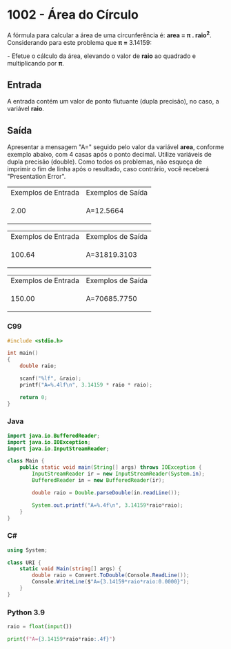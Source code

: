 <html>
  <body style="padding: 10px 0px">
    <div class="header">
      <h1>1002 - Área do Círculo</h1>
      <div class="problem">
        <div class="description">
          <p>
            A fórmula para calcular a área de uma circunferência é:
            <strong>area = π . raio<sup>2</sup></strong
            >. Considerando para este problema que
            <strong>π = </strong> 3.14159:
          </p>
          <p>
            - Efetue o cálculo da área, elevando o valor de
            <strong>raio</strong> ao quadrado e multiplicando por
            <strong>π</strong>.
          </p>
        </div>
        <h2>Entrada</h2>
        <div class="input">
          <p>
            A entrada contém um valor de ponto flutuante (dupla precisão), no
            caso, a variável
            <strong>raio</strong>.
          </p>
        </div>
        <h2>Saída</h2>
        <div class="output">
          <p>
            Apresentar a mensagem "A=" seguido pelo valor da variável
            <strong>area</strong>, conforme exemplo abaixo, com 4 casas após o
            ponto decimal. Utilize variáveis de dupla precisão (double). Como
            todos os problemas, não esqueça de imprimir o fim de linha após o
            resultado, caso contrário, você receberá "Presentation Error".
          </p>
        </div>
        <div class="both"></div>
        <table>
          <tbody>
            <tr>
              <td>Exemplos de Entrada</td>
              <td>Exemplos de Saída</td>
            </tr>
            <tr>
              <td class="division">
                <p>2.00</p>
              </td>
              <td>
                <p>A=12.5664</p>
              </td>
            </tr>
          </tbody>
        </table>
        <table>
          <tbody>
            <tr>
              <td>Exemplos de Entrada</td>
              <td>Exemplos de Saída</td>
            </tr>
            <tr>
              <td class="division">
                <p>100.64</p>
              </td>
              <td>
                <p>A=31819.3103</p>
              </td>
            </tr>
          </tbody>
        </table>
        <table>
          <tbody>
            <tr>
              <td>Exemplos de Entrada</td>
              <td>Exemplos de Saída</td>
            </tr>
            <tr>
              <td class="division">
                <p>150.00</p>
              </td>
              <td>
                <p>A=70685.7750</p>
              </td>
            </tr>
          </tbody>
        </table>
      </div>
    </div>
  </body>
</html>

### C99

```c
#include <stdio.h>

int main()
{
    double raio;

    scanf("%lf", &raio);
    printf("A=%.4lf\n", 3.14159 * raio * raio);

    return 0;
}
```

### Java

```java
import java.io.BufferedReader;
import java.io.IOException;
import java.io.InputStreamReader;

class Main {
    public static void main(String[] args) throws IOException {
        InputStreamReader ir = new InputStreamReader(System.in);
        BufferedReader in = new BufferedReader(ir);

        double raio = Double.parseDouble(in.readLine());

        System.out.printf("A=%.4f\n", 3.14159*raio*raio);
    }
}

```

### C#

```cs
using System;

class URI {
    static void Main(string[] args) {
        double raio = Convert.ToDouble(Console.ReadLine());
        Console.WriteLine($"A={3.14159*raio*raio:0.0000}");
    }
}
```

### Python 3.9

```python
raio = float(input())

print(f"A={3.14159*raio*raio:.4f}")
```
